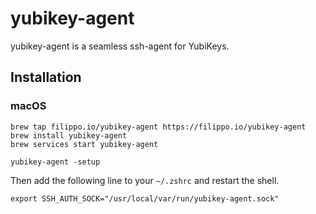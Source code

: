 # yubikey-agent

yubikey-agent is a seamless ssh-agent for YubiKeys.

## Installation

### macOS

```
brew tap filippo.io/yubikey-agent https://filippo.io/yubikey-agent
brew install yubikey-agent
brew services start yubikey-agent

yubikey-agent -setup
```

Then add the following line to your `~/.zshrc` and restart the shell.

```
export SSH_AUTH_SOCK="/usr/local/var/run/yubikey-agent.sock"
```
